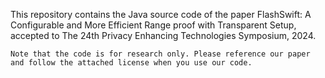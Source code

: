 This repository contains the Java source code of the paper FlashSwift: A Configurable and More Efficient Range proof with Transparent Setup, accepted to The 24th Privacy Enhancing Technologies Symposium, 2024. 

`Note that the code is for research only. Please reference our paper and follow the attached license when you use our code.`
